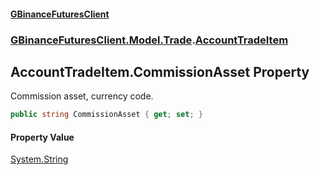 #### [GBinanceFuturesClient](./index.md 'index')
### [GBinanceFuturesClient.Model.Trade](./GBinanceFuturesClient-Model-Trade.md 'GBinanceFuturesClient.Model.Trade').[AccountTradeItem](./GBinanceFuturesClient-Model-Trade-AccountTradeItem.md 'GBinanceFuturesClient.Model.Trade.AccountTradeItem')
## AccountTradeItem.CommissionAsset Property
Commission asset, currency code.  
```csharp
public string CommissionAsset { get; set; }
```
#### Property Value
[System.String](https://docs.microsoft.com/en-us/dotnet/api/System.String 'System.String')  
